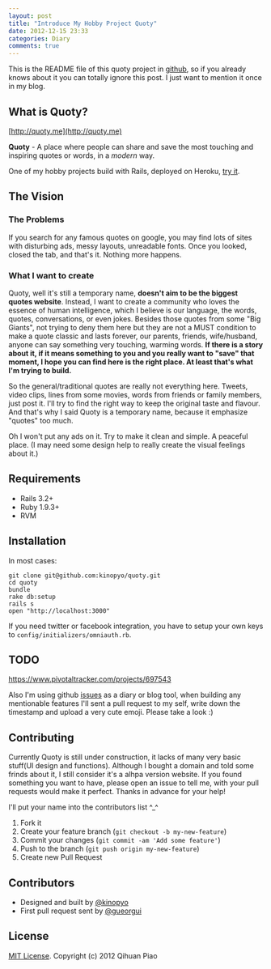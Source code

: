 ```yaml
---
layout: post
title: "Introduce My Hobby Project Quoty"
date: 2012-12-15 23:33
categories: Diary
comments: true
---
```


This is the README file of this quoty project in [github](https://github.com/kinopyo/quoty), so if you already knows about it you can totally ignore this post. I just want to mention it once in my blog.

## What is Quoty?
[http://quoty.me](http://quoty.me)

**Quoty** - A place where people can share and save the most touching and inspiring quotes or words, in a *modern* way.

One of my hobby projects build with Rails, deployed on Heroku, [try it](http://quoty.me).

## The Vision ##

### The Problems
If you search for any famous quotes on google, you may find lots of  sites with disturbing ads, messy layouts, unreadable fonts. Once you looked, closed the tab, and that's it. Nothing more happens.

### What I want to create ###

Quoty, well it's still a temporary name, **doesn't aim to be the biggest quotes website**. Instead, I want to create a community who loves the essence of human intelligence, which I believe is our language, the words, quotes, conversations, or even jokes. Besides those quotes from some "Big Giants", not trying to deny them here but they are not a MUST condition to make a quote classic and lasts forever, our parents, friends, wife/husband, anyone can say something very touching, warming words. **If there is a story about it, if it means something to you and you really want to "save" that moment, I hope you can find here is the right place. At least that's what I'm trying to build.**

So the general/traditional quotes are really not everything here. Tweets, video clips, lines from some movies, words from friends or family members, just post it. I'll try to find the right way to keep the original taste and flavour. And that's why I said Quoty is a temporary name, because it emphasize "quotes" too much.

Oh I won't put any ads on it. Try to make it clean and simple. A peaceful place. (I may need some design help to really create the visual feelings about it.)

## Requirements ##

- Rails 3.2+
- Ruby 1.9.3+
- RVM

## Installation ##

In most cases:

```
git clone git@github.com:kinopyo/quoty.git
cd quoty
bundle
rake db:setup
rails s
open "http://localhost:3000"
```

If you need twitter or facebook integration, you have to setup your own keys to `config/initializers/omniauth.rb`.

## TODO ##

https://www.pivotaltracker.com/projects/697543

Also I'm using github [issues](https://github.com/kinopyo/quoty/issues?state=closed) as a diary or blog tool, when building any mentionable features I'll sent a pull request to my self, write down the timestamp and upload a very cute emoji. Please take a look :)

## Contributing ##

Currently Quoty is still under construction, it lacks of many very basic stuff(UI design and functions). Although I bought a domain and told some frinds about it, I still consider it's a alhpa version website. If you found something you want to have, please open an issue to tell me, with your pull requests would make it perfect. Thanks in advance for your help!

I'll put your name into the contributors list ^_^

1. Fork it
2. Create your feature branch (`git checkout -b my-new-feature`)
3. Commit your changes (`git commit -am 'Add some feature'`)
4. Push to the branch (`git push origin my-new-feature`)
5. Create new Pull Request

## Contributors ##

- Designed and built by [@kinopyo](https://github.com/kinopyo)
- First pull request sent by [@gueorgui](https://github.com/gueorgui)

## License ##

[MIT License](http://opensource.org/licenses/MIT). Copyright (c) 2012 Qihuan Piao
